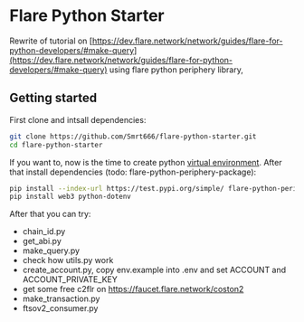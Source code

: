 # Flare Python Starter
Rewrite of tutorial on [https://dev.flare.network/network/guides/flare-for-python-developers/#make-query](https://dev.flare.network/network/guides/flare-for-python-developers/#make-query) using flare python periphery library,

## Getting started
First clone and intsall dependencies:
```bash
git clone https://github.com/Smrt666/flare-python-starter.git
cd flare-python-starter
```
If you want to, now is the time to create python [virtual environment](https://docs.python.org/3/library/venv.html#how-venvs-work).
After that install dependencies (todo: flare-python-periphery-package):
```bash
pip install --index-url https://test.pypi.org/simple/ flare-python-periphery-package --extra-index-url https://pypi.org/simple poirot
pip install web3 python-dotenv
```

After that you can try:
* chain_id.py
* get_abi.py
* make_query.py
* check how utils.py work
* create_account.py, copy env.example into .env and set ACCOUNT and ACCOUNT_PRIVATE_KEY
* get some free c2flr on https://faucet.flare.network/coston2
* make_transaction.py
* ftsov2_consumer.py

